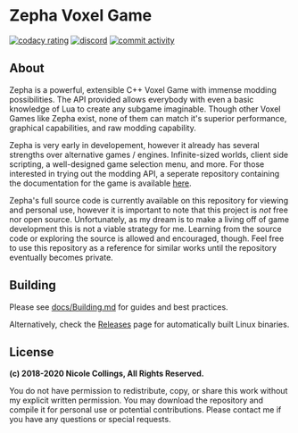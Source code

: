 # Zepha Voxel Game

[![codacy rating](https://img.shields.io/codacy/grade/8805f2cb1a454221ab70de77ec304f2d.svg?logo=codacy&labelColor=2A3037)](https://app.codacy.com/gh/Aurailus/Zepha)
[![discord](https://img.shields.io/discord/416379773976051712.svg?color=7289DA&label=discord&logo=discord&logoColor=white&labelColor=2A3037)](https://aurail.us/discord)
[![commit activity](https://img.shields.io/github/commit-activity/m/aurailus/zepha.svg?logo=github&labelColor=2A3037&label=commit%20activity)](https://github.com/Aurailus/Zepha/commits/master)

## About

Zepha is a powerful, extensible C++ Voxel Game with immense modding possibilities. The API provided allows everybody with even a basic knowledge of Lua to create any subgame imaginable. Though other Voxel Games like Zepha exist, none of them can match it's superior performance, graphical capabilities, and raw modding capability.

Zepha is very early in developement, however it already has several strengths over alternative games / engines. Infinite-sized worlds, client side scripting, a well-designed game selection menu, and more. For those interested in trying out the modding API, a seperate repository containing the documentation for the game is available [here](https://github.com/Aurailus/Zepha-docs).

Zepha's full source code is currently available on this repository for viewing and personal use, however it is important to note that this project is *not* free nor open source. Unfortunately, as my dream is to make a living off of game development this is not a viable strategy for me. Learning from the source code or exploring the source is allowed and encouraged, though. Feel free to use this repository as a reference for similar works until the repository eventually becomes private.

## Building

Please see [docs/Building.md](https://github.com/Aurailus/Zepha/blob/master/docs/Building.md) for guides and best practices.

Alternatively, check the [Releases](https://github.com/Aurailus/Zepha/releases) page for automatically built Linux binaries.

## License

**(c) 2018-2020 Nicole Collings, All Rights Reserved.**

You do not have permission to redistribute, copy, or share this work without my explicit written permission. 
You may download the repository and compile it for personal use or potential contributions.
Please contact me if you have any questions or special requests.
